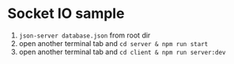# Socket IO sample
1. `json-server database.json` from root dir
2. open another terminal tab and `cd server & npm run start`
3. open another terminal tab and `cd client & npm run server:dev`
